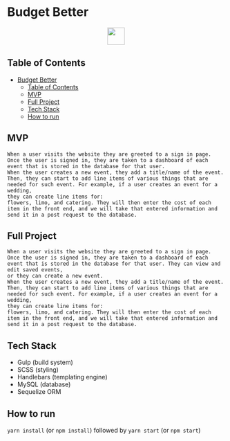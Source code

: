 # Budget Better

<p align="center">
	<a href="https://rutgers-budget-better.herokuapp.com/">
		<img src="https://i.imgur.com/nT9LavM.png" height="40" />
	</a>
</p>

## Table of Contents

- [Budget Better](#budget-better)
	- [Table of Contents](#table-of-contents)
	- [MVP](#mvp)
	- [Full Project](#full-project)
	- [Tech Stack](#tech-stack)
	- [How to run](#how-to-run)

## MVP

```
When a user visits the website they are greeted to a sign in page. Once the user is signed in, they are taken to a dashboard of each event that is stored in the database for that user.
When the user creates a new event, they add a title/name of the event. Then, they can start to add line items of various things that are needed for such event. For example, if a user creates an event for a wedding,
they can create line items for:
flowers, limo, and catering. They will then enter the cost of each item in the front end, and we will take that entered information and send it in a post request to the database.
```

## Full Project

```
When a user visits the website they are greeted to a sign in page. Once the user is signed in, they are taken to a dashboard of each event that is stored in the database for that user. They can view and edit saved events,
or they can create a new event.
When the user creates a new event, they add a title/name of the event. Then, they can start to add line items of various things that are needed for such event. For example, if a user creates an event for a wedding,
they can create line items for:
flowers, limo, and catering. They will then enter the cost of each item in the front end, and we will take that entered information and send it in a post request to the database.
```

## Tech Stack

- Gulp (build system)
- SCSS (styling)
- Handlebars (templating engine)
- MySQL (database)
- Sequelize ORM

## How to run

`yarn install` (or `npm install`) followed by `yarn start` (or `npm start`)
